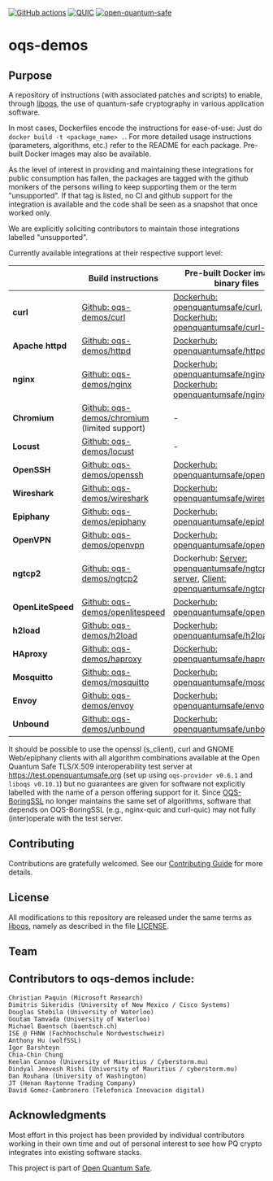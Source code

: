 [![GitHub actions](https://github.com/open-quantum-safe/oqs-demos/actions/workflows/linux.yml/badge.svg)](https://github.com/open-quantum-safe/oqs-demos/actions/workflows/linux.yml)
[![QUIC](https://github.com/open-quantum-safe/oqs-demos/actions/workflows/quic.yml/badge.svg)](https://github.com/open-quantum-safe/oqs-demos/actions/workflows/quic.yml)
[![open-quantum-safe](https://circleci.com/gh/open-quantum-safe/oqs-demos.svg?style=svg)](https://app.circleci.com/pipelines/github/open-quantum-safe/oqs-demos)

oqs-demos
=========

## Purpose

A repository of instructions (with associated patches and scripts) to enable, through [liboqs](https://github.com/open-quantum-safe/liboqs), the use of quantum-safe cryptography in various application software.

In most cases, Dockerfiles encode the instructions for ease-of-use: Just do `docker build -t <package_name> .`. For more detailed usage instructions (parameters, algorithms, etc.) refer to the README for each package.  Pre-built Docker images may also be available.

As the level of interest in providing and maintaining these integrations for public consumption has fallen, the packages are tagged with the github monikers of the persons willing to keep supporting them or the term "unsupported". If that tag is listed, no CI and github support for the integration is available and the code shall be seen as a snapshot that once worked only. 

We are explicitly soliciting contributors to maintain those integrations labelled "unsupported".

Currently available integrations at their respective support level:

|                   | **Build instructions**                                   | **Pre-built Docker image or binary files**                                                                                                                                                                                                  | Support? |
|-------------------|----------------------------------------------------------|---------------------------------------------------------------------------------------------------------------------------------------------------------------------------------------------------------------------------------------------| -------- |
| **curl**          | [Github: oqs-demos/curl](curl)                           | [Dockerhub: openquantumsafe/curl](https://hub.docker.com/repository/docker/openquantumsafe/curl), [Dockerhub: openquantumsafe/curl-quic](https://hub.docker.com/repository/docker/openquantumsafe/curl-quic)                                | @baentsch, @pi-314159
| **Apache httpd**  | [Github: oqs-demos/httpd](httpd)                         | [Dockerhub: openquantumsafe/httpd](https://hub.docker.com/repository/docker/openquantumsafe/httpd)                                                                                                                                          | @baentsch
| **nginx**         | [Github: oqs-demos/nginx](nginx)                         | [Dockerhub: openquantumsafe/nginx](https://hub.docker.com/repository/docker/openquantumsafe/nginx), [Dockerhub: openquantumsafe/nginx-quic](https://hub.docker.com/repository/docker/openquantumsafe/nginx-quic)                            | @baentsch, @bhess, @pi-314159
| **Chromium**      | [Github: oqs-demos/chromium](chromium) (limited support) | -                                                                                                                                                                                                                                           | @pi-314159 |
| **Locust**        | [Github: oqs-demos/locust](locust)                       | -                                                                                                                                                                                                                                           | @davidgca|
| **OpenSSH**       | [Github: oqs-demos/openssh](openssh)                     | [Dockerhub: openquantumsafe/openssh](https://hub.docker.com/repository/docker/openquantumsafe/openssh)                                                                                                                                      | unsupported
| **Wireshark**     | [Github: oqs-demos/wireshark](wireshark)                 | [Dockerhub: openquantumsafe/wireshark](https://hub.docker.com/repository/docker/openquantumsafe/wireshark)                                                                                                                                  | unsupported
| **Epiphany**      | [Github: oqs-demos/epiphany](epiphany)                   | [Dockerhub: openquantumsafe/epiphany](https://hub.docker.com/repository/docker/openquantumsafe/epiphany)                                                                                                                                    | unsupported
| **OpenVPN**       | [Github: oqs-demos/openvpn](openvpn)                     | [Dockerhub: openquantumsafe/openvpn](https://hub.docker.com/repository/docker/openquantumsafe/openvpn)                                                                                                                                      | unsupported
| **ngtcp2**        | [Github: oqs-demos/ngtcp2](ngtcp2)                       | Dockerhub: [Server: openquantumsafe/ngtcp2-server](https://hub.docker.com/repository/docker/openquantumsafe/ngtcp2-server), [Client: openquantumsafe/ngtcp2-client](https://hub.docker.com/repository/docker/openquantumsafe/ngtcp2-client) | unsupported
| **OpenLiteSpeed** | [Github: oqs-demos/openlitespeed](openlitespeed)         | [ Dockerhub: openquantumsafe/openlitespeed](https://hub.docker.com/repository/docker/openquantumsafe/openlitespeed)                                                                                                                         | unsupported
| **h2load**        | [Github: oqs-demos/h2load](h2load)                       | [ Dockerhub: openquantumsafe/h2load](https://hub.docker.com/repository/docker/openquantumsafe/h2load)                                                                                                                                       | unsupported
| **HAproxy**       | [Github: oqs-demos/haproxy](haproxy)                     | [Dockerhub: openquantumsafe/haproxy](https://hub.docker.com/repository/docker/openquantumsafe/haproxy)                                                                                                                                      | unsupported
| **Mosquitto**     | [Github: oqs-demos/mosquitto](mosquitto)                 | [Dockerhub: openquantumsafe/mosquitto](https://hub.docker.com/repository/docker/openquantumsafe/mosquitto)                                                                                                                                  | unsupported
| **Envoy**         | [Github: oqs-demos/envoy](envoy)                         | [ Dockerhub: openquantumsafe/envoy](https://hub.docker.com/repository/docker/openquantumsafe/envoy)                                                                                                                                         | unsupported
| **Unbound**       | [Github: oqs-demos/unbound](unbound)                     | [ Dockerhub: openquantumsafe/unbound](https://hub.docker.com/repository/docker/openquantumsafe/unbound)                                                                                                                                     | unsupported


It should be possible to use the openssl (s_client), curl and GNOME Web/epiphany clients with all algorithm combinations available at the Open Quantum Safe TLS/X.509 interoperability test server at https://test.openquantumsafe.org (set up using `oqs-provider v0.6.1` and `liboqs v0.10.1`) but no guarantees are given for software not explicitly labelled with the name of a person offering support for it. Since [OQS-BoringSSL](https://github.com/open-quantum-safe/boringssl) no longer maintains the same set of algorithms, software that depends on OQS-BoringSSL (e.g., nginx-quic and curl-quic) may not fully (inter)operate with the test server.

## Contributing

Contributions are gratefully welcomed. See our [Contributing Guide](https://github.com/open-quantum-safe/oqs-demos/wiki/Contributing-guide) for more details.

## License

All modifications to this repository are released under the same terms as [liboqs](https://github.com/open-quantum-safe/liboqs), namely as described in the file [LICENSE](https://github.com/open-quantum-safe/liboqs/blob/main/LICENSE.txt).

## Team

## Contributors to oqs-demos include:

    Christian Paquin (Microsoft Research)
    Dimitris Sikeridis (University of New Mexico / Cisco Systems)
    Douglas Stebila (University of Waterloo)
    Goutam Tamvada (University of Waterloo)
    Michael Baentsch (baentsch.ch)
    ISE @ FHNW (Fachhochschule Nordwestschweiz)
    Anthony Hu (wolfSSL)
    Igor Barshteyn
    Chia-Chin Chung
    Keelan Cannoo (University of Mauritius / Cyberstorm.mu)
    Dindyal Jeevesh Rishi (University of Mauritius / cyberstorm.mu)
    Dan Rouhana (University of Washington)
    JT (Henan Raytonne Trading Company)
    David Gomez-Cambronero (Telefonica Innovacion digital)

## Acknowledgments

Most effort in this project has been provided by individual contributors working in their own time and out of personal interest to see how PQ crypto integrates into existing software stacks.

This project is part of [Open Quantum Safe](https://openquantumsafe.org/news/).

